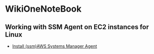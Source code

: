 # WikiOneNoteBook

## Working with SSM Agent on EC2 instances for Linux
- [Install (ssm)AWS Systems Manager Agent](https://docs.aws.amazon.com/systems-manager/latest/userguide/sysman-install-ssm-agent.html)
